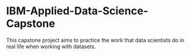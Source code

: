 # IBM-Applied-Data-Science-Capstone
This capstone project aims to practice the work that data scientists do in real life when working with datasets.
